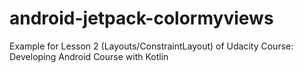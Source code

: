 # android-jetpack-colormyviews

Example for Lesson 2 (Layouts/ConstraintLayout) of Udacity Course: Developing Android Course with Kotlin